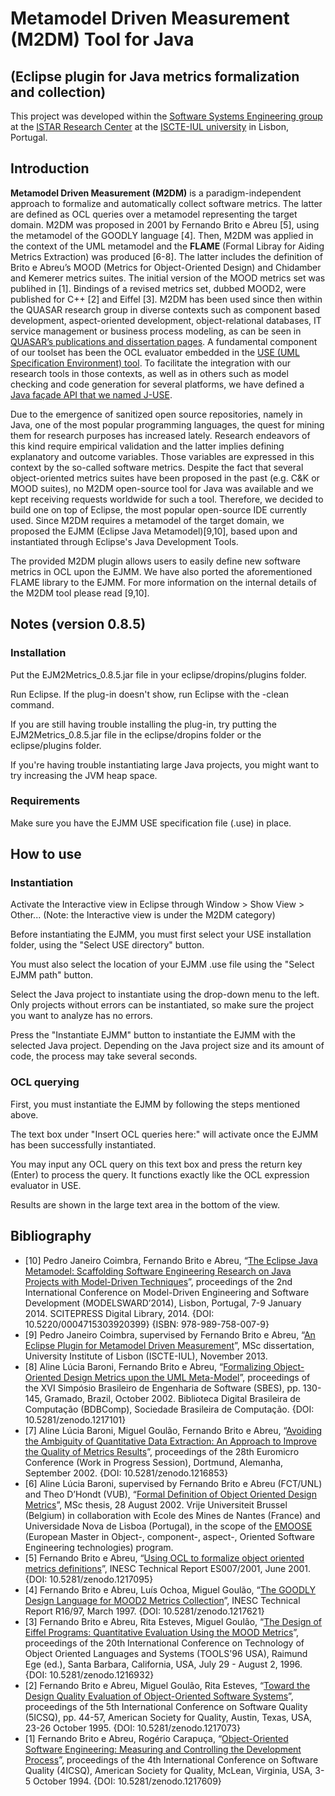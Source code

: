 # Metamodel Driven Measurement (M2DM) Tool for Java
## (Eclipse plugin for Java metrics formalization and collection)
This project was developed within the [Software Systems Engineering group](https://ciencia.iscte-iul.pt/centres/istar-iul/groups/sse) at the [ISTAR Research Center](https://ciencia.iscte-iul.pt/centres/istar-iul) at the [ISCTE-IUL university](https://www.iscte-iul.pt/) in Lisbon, Portugal.

## Introduction
**Metamodel Driven Measurement (M2DM)** is a paradigm-independent approach to formalize and automatically collect software metrics. The latter are defined as OCL queries over a metamodel representing the target domain. M2DM was proposed in 2001 by Fernando Brito e Abreu [5], using the metamodel of the GOODLY language [4]. Then, M2DM was applied in the context of the UML metamodel and the **FLAME** (Formal Libray for Aiding Metrics Extraction) was produced [6-8]. The latter includes the definition of Brito e Abreu’s MOOD (Metrics for Object-Oriented Design) and Chidamber and Kemerer metrics suites. The initial version of the MOOD metrics set was publihed in [1]. Bindings of a revised metrics set, dubbed MOOD2, were published for C++ [2] and Eiffel [3]. M2DM has been used since then within the QUASAR research group in diverse contexts such as component based development, aspect-oriented development, object-relational databases, IT service management or business process modeling, as can be seen in [QUASAR’s publications and dissertation pages](https://sites.google.com/site/quasarresearchgroup/). A fundamental component of our toolset has been the OCL evaluator embedded in the [USE (UML Specification Environment) tool](https://sourceforge.net/projects/useocl/). To facilitate the integration with our research tools in those contexts, as well as in others such as model checking and code generation for several platforms, we have defined a [Java façade API that we named J-USE](https://github.com/quasarresearchgroup/j-use).

Due to the emergence of sanitized open source repositories, namely in Java, one of the most popular programming languages, the quest for mining them for research purposes has increased lately. Research endeavors of this kind require empirical validation and the latter implies defining explanatory and outcome variables. Those variables are expressed in this context by the so-called software metrics. Despite the fact that several object-oriented metrics suites have been proposed in the past (e.g. C&K or MOOD suites), no M2DM open-source tool for Java was available and we kept receiving requests worldwide for such a tool. Therefore, we decided to build one on top of Eclipse, the most popular open-source IDE currently used. Since M2DM requires a metamodel of the target domain, we proposed the EJMM (Eclipse Java Metamodel)[9,10], based upon and instantiated through Eclipse's Java Development Tools.

The provided M2DM plugin allows users to easily define new software metrics in OCL upon the EJMM. We have also ported the aforementioned FLAME library to the EJMM. For more information on the internal details of the M2DM tool please read [9,10]. 

## Notes (version 0.8.5)
### Installation
Put the EJM2Metrics_0.8.5.jar file in your eclipse/dropins/plugins folder.

Run Eclipse. If the plug-in doesn't show, run Eclipse with the -clean command.

If you are still having trouble installing the plug-in, try putting the EJM2Metrics_0.8.5.jar file in the eclipse/dropins folder or the eclipse/plugins folder.

If you're having trouble instantiating large Java projects, you might want to try increasing the JVM heap space.

### Requirements
Make sure you have the EJMM USE specification file (.use) in place.

## How to use
### Instantiation
Activate the Interactive view in Eclipse through Window > Show View > Other... (Note: the Interactive view is under the M2DM category)

Before instantiating the EJMM, you must first select your USE installation folder, using the "Select USE directory" button.

You must also select the location of your EJMM .use file using the "Select EJMM path" button.

Select the Java project to instantiate using the drop-down menu to the left. Only projects without errors can be instantiated, so make sure the project you want to analyze has no errors.

Press the "Instantiate EJMM" button to instantiate the EJMM with the selected Java project. Depending on the Java project size and its amount of code, the process may take several seconds.

### OCL querying
First, you must instantiate the EJMM by following the steps mentioned above.

The text box under "Insert OCL queries here:" will activate once the EJMM has been successfully instantiated.

You may input any OCL query on this text box and press the return key (Enter) to process the query. It functions exactly like the OCL expression evaluator in USE.

Results are shown in the large text area in the bottom of the view.

## Bibliography
* [10] Pedro Janeiro Coimbra, Fernando Brito e Abreu, “[The Eclipse Java Metamodel: Scaffolding Software Engineering Research on Java Projects with Model-Driven Techniques](http://dx.doi.org/10.5220/0004715303920399)”, proceedings of the 2nd International Conference on Model-Driven Engineering and Software Development (MODELSWARD’2014), Lisbon, Portugal, 7-9 January 2014. SCITEPRESS Digital Library, 2014. {DOI: 10.5220/0004715303920399} {ISBN: 978-989-758-007-9}
* [9] Pedro Janeiro Coimbra, supervised by Fernando Brito e Abreu, “[An Eclipse Plugin for Metamodel Driven Measurement](http://hdl.handle.net/10071/8007)”, MSc dissertation, University Institute of Lisbon (ISCTE-IUL), November 2013.
* [8] Aline Lúcia Baroni, Fernando Brito e Abreu, “[Formalizing Object-Oriented Design Metrics upon the UML Meta-Model](http://dx.doi.org/10.5281/zenodo.1217101)”, proceedings of the XVI Simpósio Brasileiro de Engenharia de Software (SBES), pp. 130-145, Gramado, Brazil, October 2002. Biblioteca Digital Brasileira de Computação (BDBComp), Sociedade Brasileira de Computação. {DOI: 10.5281/zenodo.1217101}
* [7] Aline Lúcia Baroni, Miguel Goulão, Fernando Brito e Abreu, “[Avoiding the Ambiguity of Quantitative Data Extraction: An Approach to Improve the Quality of Metrics Results](http://dx.doi.org/10.5281/zenodo.1216853)”, proceedings of the 28th Euromicro Conference (Work in Progress Session), Dortmund, Alemanha, September 2002. {DOI: 10.5281/zenodo.1216853}
* [6] Aline Lúcia Baroni, supervised by Fernando Brito e Abreu (FCT/UNL) and Theo D’Hondt (VUB), “[Formal Definition of Object Oriented Design Metrics](http://www.emn.fr/z-info/emoose/alumni/thesis/abaroni.pdf)”, MSc thesis, 28 August 2002. Vrije Universiteit Brussel (Belgium) in collaboration with Ecole des Mines de Nantes (France) and Universidade Nova de Lisboa (Portugal), in the scope of the [EMOOSE](http://www.emn.fr/x-info/emoose/) (European Master in Object-, component-, aspect-, Oriented Software Engineering technologies) program.
* [5] Fernando Brito e Abreu, “[Using OCL to formalize object oriented metrics definitions](http://dx.doi.org/10.5281/zenodo.1217095)”, INESC Technical Report ES007/2001, June 2001. {DOI: 10.5281/zenodo.1217095}
* [4] Fernando Brito e Abreu, Luís Ochoa, Miguel Goulão, “[The GOODLY Design Language for MOOD2 Metrics Collection](http://dx.doi.org/10.5281/zenodo.1217621)”, INESC Technical Report R16/97, March 1997. {DOI: 10.5281/zenodo.1217621}
* [3] Fernando Brito e Abreu, Rita Esteves, Miguel Goulão, “[The Design of Eiffel Programs: Quantitative Evaluation Using the MOOD Metrics](http://dx.doi.org/10.5281/zenodo.1216932)”, proceedings of the 20th International Conference on Technology of Object Oriented Languages and Systems (TOOLS'96 USA), Raimund Ege (ed.), Santa Barbara, California, USA, July 29 - August 2, 1996. {DOI: 10.5281/zenodo.1216932}
* [2] Fernando Brito e Abreu, Miguel Goulão, Rita Esteves, “[Toward the Design Quality Evaluation of Object-Oriented Software Systems](http://dx.doi.org/10.5281/zenodo.1217073)”, proceedings of the 5th International Conference on Software Quality (5ICSQ), pp. 44-57, American Society for Quality, Austin, Texas, USA, 23-26 October 1995. {DOI: 10.5281/zenodo.1217073}
* [1] Fernando Brito e Abreu, Rogério Carapuça, “[Object-Oriented Software Engineering: Measuring and Controlling the Development Process](http://dx.doi.org/10.5281/zenodo.1217609)”, proceedings of the 4th International Conference on Software Quality (4ICSQ), American Society for Quality, McLean, Virginia, USA, 3-5 October 1994. {DOI: 10.5281/zenodo.1217609}
